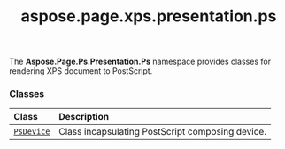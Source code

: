 ﻿---
title: aspose.page.xps.presentation.ps
second_title: Aspose.Page for Python via .NET API References
description: 
type: docs
weight: 10
url: /python-net/aspose.page.xps.presentation.ps/
is_root: false
---

The **Aspose.Page.Ps.Presentation.Ps**  namespace provides classes for rendering XPS
document to PostScript.

### Classes
| Class | Description |
| :- | :- |
| [`PsDevice`](/page/python-net/aspose.page.xps.presentation.ps/psdevice) | Class incapsulating PostScript composing device. |


